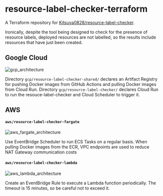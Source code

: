 # resource-label-checker-terraform

A Terraform repository for [Kitsuya0828/resource\-label\-checker](https://github.com/Kitsuya0828/resource-label-checker).

Ironically, despite the tool being designed to check for the presence of resource labels, deployed resources are not labelled, so the results include resources that have just been created.

## Google Cloud
![gcp_architecture](https://github.com/Kitsuya0828/resource-label-checker-terraform/assets/60843722/2ded8b05-8d82-4af2-8729-1af902fe590c)

Directory `gcp/resource-label-checker-shared/` declares an Artifact Registry for pushing Docker images from GitHub Actions and pulling Docker images from Cloud Run. Directory `gcp/resource-label-checker/` declares Cloud Run to run the resouce-label-checker and Cloud Scheduler to trigger it.

## AWS
#### `aws/resource-label-checker-fargate`

![aws_fargate_architecture](https://github.com/Kitsuya0828/resource-label-checker-terraform/assets/60843722/4c362fb9-e6ec-430b-b320-8060b77d2818)

Use EventBridge Scheduler to run ECS Tasks on a regular basis.
When pulling Docker images from the ECR, VPC endpoints are used to reduce NAT Gateway communication costs

#### `aws/resource-label-checker-lambda`
![aws_lambda_architecture](https://github.com/Kitsuya0828/resource-label-checker-terraform/assets/60843722/4ccbe92c-654d-41cc-bb8f-8c406434a948)

Create an EventBridge Rule to execute a Lambda function periodically.
The timeout is 15 minutes, so be careful not to exceed it.
